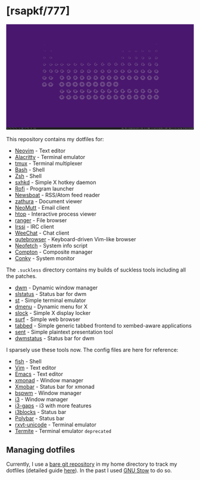 # [rsapkf/777]

![screenshot](screenshots/1.png)

This repository contains my dotfiles for:

- [Neovim](https://github.com/neovim/neovim) - Text editor
- [Alacritty](https://github.com/jwilm/alacritty) - Terminal emulator
- [tmux](https://github.com/tmux/tmux) - Terminal multiplexer
- [Bash](https://www.gnu.org/software/bash) - Shell
- [Zsh](https://sourceforge.net/p/zsh/code/ci/master/tree) - Shell
- [sxhkd](https://github.com/baskerville/sxhkd) - Simple X hotkey daemon
- [Rofi](https://github.com/davatorium/rofi) - Program launcher
- [Newsboat](https://github.com/newsboat/newsboat) - RSS/Atom feed reader
- [zathura](https://github.com/pwmt/zathura) - Document viewer
- [NeoMutt](https://github.com/neomutt/neomutt) - Email client
- [htop](https://github.com/hishamhm/htop) - Interactive process viewer
- [ranger](https://github.com/ranger/ranger) - File browser
- [Irssi](https://github.com/irssi/irssi) - IRC client
- [WeeChat](https://github.com/weechat/weechat) - Chat client
- [qutebrowser](https://github.com/qutebrowser/qutebrowser) - Keyboard-driven Vim-like browser
- [Neofetch](https://github.com/dylanaraps/neofetch) - System info script
- [Compton](https://github.com/chjj/compton) - Composite manager
- [Conky](https://github.com/brndnmtthws/conky) - System monitor

The `.suckless` directory contains my builds of suckless tools including all the patches.

- [dwm](https://git.suckless.org) - Dynamic window manager
- [slstatus](https://git.suckless.org) - Status bar for dwm
- [st](https://git.suckless.org/) - Simple terminal emulator
- [dmenu](https://git.suckless.org) - Dynamic menu for X
- [slock](https://git.suckless.org) - Simple X display locker
- [surf](https://git.suckless.org) - Simple web browser
- [tabbed](https://git.suckless.org) - Simple generic tabbed frontend to xembed-aware applications
- [sent](https://git.suckless.org) - Simple plaintext presentation tool
- [dwmstatus](https://git.suckless.org) - Status bar for dwm

I sparsely use these tools now. The config files are here for reference:

- [fish](https://github.com/fish-shell/fish-shell) - Shell
- [Vim](https://github.com/vim/vim) - Text editor
- [Emacs](https://www.gnu.org/software/emacs) - Text editor
- [xmonad](https://github.com/xmonad/xmonad) - Window manager
- [Xmobar](https://github.com/jaor/xmobar) - Status bar for xmonad
- [bspwm](https://github.com/baskerville/bspwm) - Window manager
- [i3](https://github.com/i3/i3) - Window manager
- [i3-gaps](https://github.com/Airblader/i3) - i3 with more features
- [i3blocks](https://github.com/vivien/i3blocks) - Status bar
- [Polybar](https://github.com/polybar/polybar) - Status bar
- [rxvt-unicode](http://software.schmorp.de/pkg/rxvt-unicode.html) - Terminal emulator
- [Termite](https://github.com/thestinger/termite) - Terminal emulator `deprecated`

## Managing dotfiles

Currently, I use a [bare git repository](https://news.ycombinator.com/item?id=11070797) in my home directory to track my dotfiles (detailed guide [here](https://www.atlassian.com/git/tutorials/dotfiles)). In the past I used [GNU Stow](https://www.gnu.org/software/stow/manual/stow.html) to do so.
